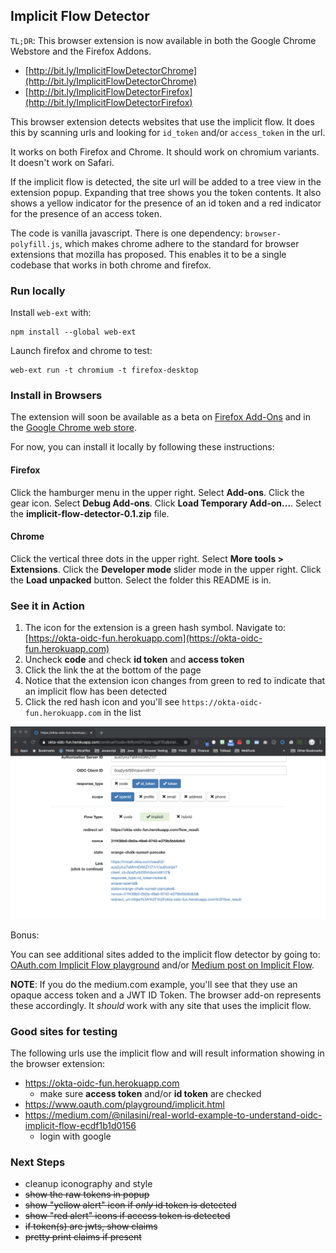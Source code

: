 ## Implicit Flow Detector

`TL;DR`: This browser extension is now available in both the Google Chrome Webstore and the Firefox Addons.

* [http://bit.ly/ImplicitFlowDetectorChrome](http://bit.ly/ImplicitFlowDetectorChrome)
* [http://bit.ly/ImplicitFlowDetectorFirefox](http://bit.ly/ImplicitFlowDetectorFirefox)

This browser extension detects websites that use the implicit flow. It does this by scanning urls and looking for `id_token` and/or `access_token` in the url.

It works on both Firefox and Chrome. It should work on chromium variants. It doesn't work on Safari.

If the implicit flow is detected, the site url will be added to a tree view in the extension popup. Expanding that tree shows you the token contents. It also shows a yellow indicator for the presence of an id token and a red indicator for the presence of an access token.

The code is vanilla javascript. There is one dependency: `browser-polyfill.js`, which makes chrome adhere to the standard for browser extensions that mozilla has proposed. This enables it to be a single codebase that works in both chrome and firefox.

### Run locally

Install `web-ext` with:

```
npm install --global web-ext
```

Launch firefox and chrome to test:

```
web-ext run -t chromium -t firefox-desktop
```

### Install in Browsers

The extension will soon be available as a beta on [Firefox Add-Ons](https://addons.mozilla.org) and in the [Google Chrome web store](https://chrome.google.com/webstore/category/extensions).

For now, you can install it locally by following these instructions:

#### Firefox

Click the hamburger menu in the upper right. Select **Add-ons**. Click the gear icon. Select **Debug Add-ons**. Click **Load Temporary Add-on...**. Select the **implicit-flow-detector-0.1.zip** file.

#### Chrome

Click the vertical three dots in the upper right. Select **More tools > Extensions**. Click the **Developer mode** slider mode in the upper right. Click the **Load unpacked** button. Select the folder this README is in.

### See it in Action

1. The icon for the extension is a green hash symbol. Navigate to: [https://okta-oidc-fun.herokuapp.com](https://okta-oidc-fun.herokuapp.com)
2. Uncheck **code** and check **id token** and **access token**
3. Click the link the at the bottom of the page
4. Notice that the extension icon changes from green to red to indicate that an implicit flow has been detected
5. Click the red hash icon and you'll see `https://okta-oidc-fun.herokuapp.com` in the list

![implicit detector](implicit-detector.gif)

Bonus:

You can see additional sites added to the implicit flow detector by going to: [OAuth.com Implicit Flow playground](https://www.oauth.com/playground/implicit.html) and/or [Medium post on Implicit Flow](https://medium.com/@nilasini/real-world-example-to-understand-oidc-implicit-flow-ecdf1b1d0156). 

**NOTE**: If you do the medium.com example, you'll see that they use an opaque access token and a JWT ID Token. The browser add-on represents these accordingly. It *should* work with any site that uses the implicit flow.

### Good sites for testing

The following urls use the implicit flow and will result information showing in the browser extension:

* https://okta-oidc-fun.herokuapp.com
    * make sure **access token** and/or **id token** are checked
* https://www.oauth.com/playground/implicit.html
* https://medium.com/@nilasini/real-world-example-to-understand-oidc-implicit-flow-ecdf1b1d0156
    * login with google

### Next Steps

* cleanup iconography and style
* ~~show the raw tokens in popup~~
* ~~show "yellow alert" icon if *only* id token is detected~~
* ~~show "red alert" icons if access token is detected~~
* ~~if token(s) are jwts, show claims~~
* ~~pretty print claims if present~~
